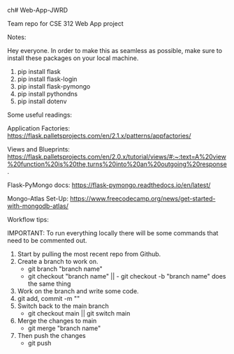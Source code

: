 ch# Web-App-JWRD

Team repo for CSE 312 Web App project

Notes:

Hey everyone. In order to make this as seamless as possible, make sure to install these packages on your local machine.

1. pip install flask
2. pip install flask-login
3. pip install flask-pymongo
4. pip install pythondns
5. pip install dotenv

Some useful readings:

Application Factories:
https://flask.palletsprojects.com/en/2.1.x/patterns/appfactories/

Views and Blueprints:
https://flask.palletsprojects.com/en/2.0.x/tutorial/views/#:~:text=A%20view%20function%20is%20the,turns%20into%20an%20outgoing%20response.

Flask-PyMongo docs:
https://flask-pymongo.readthedocs.io/en/latest/

Mongo-Atlas Set-Up:
https://www.freecodecamp.org/news/get-started-with-mongodb-atlas/


Workflow tips:

IMPORTANT: To run everything locally there will be some commands that need to be commented out.

1. Start by pulling the most recent repo from Github.
2. Create a branch to work on.
   - git branch "branch name"
   - git checkout "branch name" || - git checkout -b "branch name" does the same thing
3. Work on the branch and write some code.
4. git add, commit -m "<message>" 
5. Switch back to the main branch
   - git checkout main || git switch main
6. Merge the changes to main
   - git merge "branch name"
7. Then push the changes
   - git push
